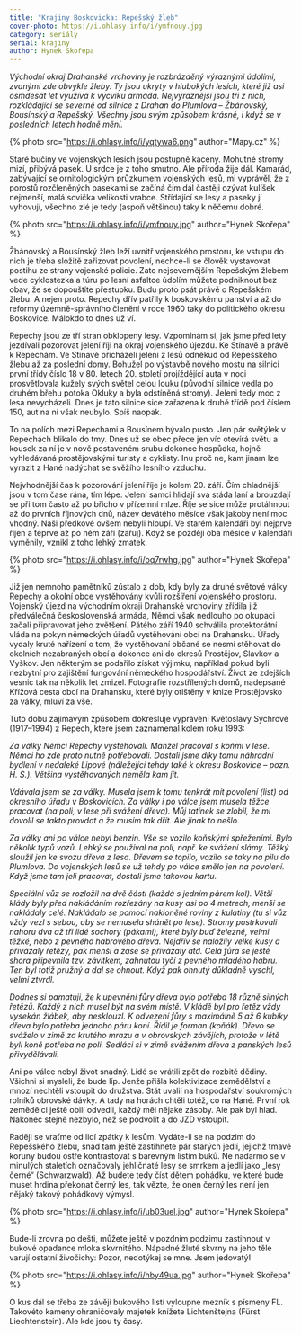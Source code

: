 ```yaml
---
title: "Krajiny Boskovicka: Repešský žleb"
cover-photo: https://i.ohlasy.info/i/ymfnouy.jpg
category: seriály
serial: krajiny
author: Hynek Skořepa
---
```


*Východní okraj Drahanské vrchoviny je rozbrázděný výraznými údolími, zvanými zde obvykle žleby. Ty jsou ukryty v hlubokých lesích, které již asi osmdesát let využívá k výcviku armáda. Nejvýraznější jsou tři z nich, rozkládající se severně od silnice z Drahan do Plumlova – Žbánovský, Bousínský a Repešský. Všechny jsou svým způsobem krásné, i když se v posledních letech hodně mění.*

{% photo src="https://i.ohlasy.info/i/yqtywa6.png" author="Mapy.cz" %}

Staré bučiny ve vojenských lesích jsou postupně káceny. Mohutné stromy mizí, přibývá pasek. U srdce je z toho smutno. Ale příroda žije dál. Kamarád, zabývající se ornitologickým průzkumem vojenských lesů, mi vyprávěl, že z porostů rozčleněných pasekami se začíná čím dál častěji ozývat kulíšek nejmenší, malá sovička velikosti vrabce. Střídající se lesy a paseky jí vyhovují, všechno zlé je tedy (aspoň většinou) taky k něčemu dobré.

{% photo src="https://i.ohlasy.info/i/ymfnouy.jpg" author="Hynek Skořepa" %}

Žbánovský a Bousínský žleb leží uvnitř vojenského prostoru, ke vstupu do nich je třeba složitě zařizovat povolení, nechce-li se člověk vystavovat postihu ze strany vojenské policie. Zato nejsevernějším Repešským žlebem vede cyklostezka a túru po lesní asfaltce údolím můžete podniknout bez obav, že se dopouštíte přestupku. Budu proto psát právě o Repešském žlebu. A nejen proto. Repechy dřív patřily k boskovskému panství a až do reformy územně-správního členění v roce 1960 taky do politického okresu Boskovice. Málokdo to dnes už ví.

Repechy jsou ze tří stran obklopeny lesy. Vzpomínám si, jak jsme před lety jezdívali pozorovat jelení říji na okraj vojenského újezdu. Ke Stínavě a právě k Repechám. Ve Stínavě přicházeli jeleni z lesů odněkud od Repešského žlebu až za poslední domy. Bohužel po výstavbě nového mostu na silnici první třídy číslo 18 v 80. letech 20. století projíždějící auta v noci prosvětlovala kužely svých světel celou louku (původní silnice vedla po druhém břehu potoka Okluky a byla odstíněná stromy). Jeleni tedy moc z lesa nevycházeli. Dnes je tato silnice sice zařazena k druhé třídě pod číslem 150, aut na ní však neubylo. Spíš naopak.

To na polích mezi Repechami a Bousínem bývalo pusto. Jen pár světýlek v Repechách blikalo do tmy. Dnes už se obec přece jen víc otevírá světu a kousek za ní je v nově postaveném srubu dokonce hospůdka, hojně vyhledávaná prostějovskými turisty a cyklisty. Inu proč ne, kam jinam lze vyrazit z Hané nadýchat se svěžího lesního vzduchu.

Nejvhodnější čas k pozorování jelení říje je kolem 20. září. Čím chladnější jsou v tom čase rána, tím lépe. Jelení samci hlídají svá stáda laní a brouzdají se při tom často až po břicho v přízemní mlze. Říje se sice může protáhnout až do prvních říjnových dnů, název devátého měsíce však jakoby není moc vhodný. Naši předkové ovšem nebyli hloupí. Ve starém kalendáři byl nejprve říjen a teprve až po něm září (zařuj). Když se později oba měsíce v kalendáři vyměnily, vznikl z toho lehký zmatek.

{% photo src="https://i.ohlasy.info/i/oq7rwhg.jpg" author="Hynek Skořepa" %}


Již jen nemnoho pamětníků zůstalo z dob, kdy byly za druhé světové války Repechy a okolní obce vystěhovány kvůli rozšíření vojenského prostoru. Vojenský újezd na východním okraji Drahanské vrchoviny zřídila již předválečná československá armáda, Němci však nedlouho po okupaci začali připravovat jeho zvětšení. Pátého září 1940 schválila protektorátní vláda na pokyn německých úřadů vystěhování obcí na Drahansku. Úřady vydaly kruté nařízení o tom, že vystěhovaní občané se nesmí stěhovat do okolních nezabraných obcí a dokonce ani do okresů Prostějov, Slavkov a Vyškov. Jen některým se podařilo získat výjimku, například pokud byli nezbytní pro zajištění fungování německého hospodářství. Život ze zdejších vesnic tak na několik let zmizel. Fotografie rozstřílených domů, nadepsané Křížová cesta obcí na Drahansku, které byly otištěny v knize Prostějovsko za války, mluví za vše.

Tuto dobu zajímavým způsobem dokresluje vyprávění Květoslavy Sychrové (1917–1994) z Repech, které jsem zaznamenal kolem roku 1993:

*Za války Němci Repechy vystěhovali. Manžel pracoval s koňmi v lese. Němci ho zde proto nutně potřebovali. Dostali jsme díky tomu náhradní bydlení v nedaleké Lipové (náležející tehdy také k okresu Boskovice – pozn. H. S.). Většina vystěhovaných neměla kam jít.*

*Vdávala jsem se za války. Musela jsem k tomu tenkrát mít povolení (list) od okresního úřadu v Boskovicích. Za války i po válce jsem musela těžce pracovat (na poli, v lese při svážení dřeva). Můj tatínek se zlobil, že mi dovolil se takto provdat a že musím tak dřít. Ale jinak to nešlo.*

*Za války ani po válce nebyl benzin. Vše se vozilo koňskými spřeženími. Bylo několik typů vozů. Lehký se používal na poli, např. ke svážení slámy. Těžký sloužil jen ke svozu dřeva z lesa. Dřevem se topilo, vozilo se taky na pilu do Plumlova. Do vojenských lesů se už tehdy po válce smělo jen na povolení. Když jsme tam jeli pracovat, dostali jsme takovou kartu.*

*Speciální vůz se rozložil na dvě části (každá s jedním párem kol). Větší klády byly před nakládáním rozřezány na kusy asi po 4 metrech, menší se nakládaly celé. Nakládalo se pomocí nakloněné roviny z kulatiny (tu si vůz vždy vezl s sebou, aby se nemusela shánět po lese). Stromy postrkovali nahoru dva až tři lidé sochory (pákami), které byly buď železné, velmi těžké, nebo z pevného habrového dřeva. Nejdřív se naložily velké kusy a přivázaly řetězy, pak menší a zase se přivázaly atd. Celá fůra se ještě shora připevnila tzv. závitkem, zahnutou tyčí z pevného mladého habru. Ten byl totiž pružný a dal se ohnout. Když pak ohnutý důkladně vyschl, velmi ztvrdl.*

*Dodnes si pamatuji, že k upevnění fůry dřeva bylo potřeba 18 různě silných řetězů. Každý z nich musel být na svém místě. V kládě byl pro řetěz vždy vysekán žlábek, aby nesklouzl. K odvezení fůry s maximálně 5 až 6 kubíky dřeva bylo potřeba jednoho páru koní. Řídil je forman (koňák). Dřevo se sváželo v zimě za krutého mrazu a v obrovských závějích, protože v létě byli koně potřeba na poli. Sedláci si v zimě svážením dřeva z panských lesů přivydělávali.*

Ani po válce nebyl život snadný. Lidé se vrátili zpět do rozbité dědiny. Všichni si mysleli, že bude líp. Jenže přišla kolektivizace zemědělství a mnozí nechtěli vstoupit do družstva. Stát uvalil na hospodářství soukromých rolníků obrovské dávky. A tady na horách chtěli totéž, co na Hané. První rok zemědělci ještě obilí odvedli, každý měl nějaké zásoby. Ale pak byl hlad. Nakonec stejně nezbylo, než se podvolit a do JZD vstoupit.

Raději se vraťme od lidí zpátky k lesům. Vydáte-li se na podzim do Repešského žlebu, snad tam ještě zastihnete pár starých jedlí, jejichž tmavé koruny budou ostře kontrastovat s barevným listím buků. Ne nadarmo se v minulých staletích označovaly jehličnaté lesy se smrkem a jedlí jako „lesy černé“ (Schwarzwald). Až budete tedy číst dětem pohádku, ve které bude muset hrdina překonat černý les, tak vězte, že onen černý les není jen nějaký takový pohádkový výmysl.

{% photo src="https://i.ohlasy.info/i/ub03uel.jpg" author="Hynek Skořepa" %}

Bude-li zrovna po dešti, můžete ještě v pozdním podzimu zastihnout v bukové opadance mloka skvrnitého. Nápadné žluté skvrny na jeho těle varují ostatní živočichy: Pozor, nedotýkej se mne. Jsem jedovatý!

{% photo src="https://i.ohlasy.info/i/hby49ua.jpg" author="Hynek Skořepa" %}

O kus dál se třeba ze závějí bukového listí vyloupne mezník s písmeny FL. Takovéto kameny ohraničovaly majetek knížete Lichtenštejna (Fürst Liechtenstein). Ale kde jsou ty časy.

